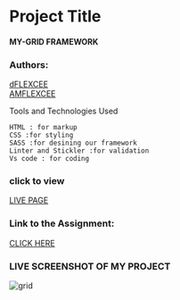# Project Title
#### MY-GRID FRAMEWORK

### Authors:
[dFLEXCEE](https://github.com/Dflexcee/)  
[AMFLEXCEE](https://twitter.com/amflexcee/)  

Tools and Technologies Used

    HTML : for markup
    CSS :for styling
    SASS :for desining our framework
    Linter and Stickler :for validation
    Vs code : for coding

### click to view
[LIVE PAGE](https://rawcdn.githack.com/Dflexcee/grid-framework/81154145db6d0fb9b6c5e7dd32335b409d57c958/index.html)

### Link to the Assignment:
[CLICK HERE](https://www.theodinproject.com/courses/html5-and-css3/lessons/design-your-own-grid-based-framework)

### LIVE SCREENSHOT OF MY PROJECT
![grid](https://user-images.githubusercontent.com/53564831/71038302-62267880-20d6-11ea-8bfe-152da11a2a52.jpg)


